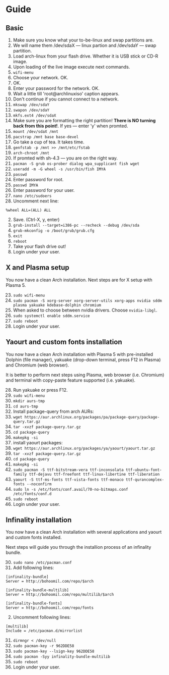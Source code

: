 # Guide
## Basic
1. Make sure you know what your to-be-linux and swap partitions are.
  1. We will name them /dev/sdaX — linux partion and /dev/sdaY — swap partition.
2. Load arch-linux from your flash drive. Whether it is USB stick or CD-R image.
3. Upon loading of the live image execute next commands.
4. `wifi-menu`
  1. Choose your network. OK.
  2. OK.
  3. Enter your password for the network. OK.
  4. Wait a little till 'root@archlinuxiso' caption appears.
  5. Don't continue if you cannot connect to a network.
5. `mkswap /dev/sdaY`
6. `swapon /dev/sdaY`
7. `mkfs.ext4 /dev/sdaX`
  1. Make sure you are formatting the right partition! **There is NO turning back from this point!**. If yes — enter 'y' when promted.
8. `mount /dev/sdaX /mnt`
9. `pacstrap /mnt base base-devel`
  1. Go take a cup of tea. It takes time.
10. `genfstab -p /mnt >> /mnt/etc/fstab`
11. `arch-chroot /mnt`
  1. If promted with sh-4.3 — you are on the right way.
12. `pacman -S grub os-prober dialog wpa_supplicant fish wget`
13. `useradd -m -G wheel -s /usr/bin/fish IMYA`
14. `passwd`
  1. Enter password for root.
15. `passwd IMYA`
  1. Enter password for your user.
16. `nano /etc/sudoers`
  1. Uncomment next line:
  ```
%wheel ALL=(ALL) ALL
  ```
  2. Save. (Ctrl-X, y, enter)
17. `grub-install --target=i386-pc --recheck --debug /dev/sda`
18. `grub-mkconfig -o /boot/grub/grub.cfg`
19. `exit`
20. `reboot`
21. Take your flash drive out!
22. Login under your user.

## X and Plasma setup
You now have a clean Arch installation. Next steps are for X setup with Plasma 5.

23. `sudo wifi-menu`
24. `sudo pacman -S xorg-server xorg-server-utils xorg-apps nvidia sddm plasma yakuake kdebase-dolphin chromium`
  1. When asked to choose between nvidia drivers. Choose `nvidia-libgl`.
25. `sudo systemctl enable sddm.service`
26. `sudo reboot`
27. Login under your user.

## Yaourt and custom fonts installation
You now have a clean Arch installation with Plasma 5 with pre-installed Dolphin (file manager), yakuake (drop-down terminal, press F12 in Plasma) and Chromium (web browser).

It is better to perform next steps using Plasma, web browser (i.e. Chromium) and terminal with copy-paste feature supported (i.e. yakuake).

28. Run yakuake or press F12.
29. `sudo wifi-menu`
30. `mkdir aurs-tmp`
31. `cd aurs-tmp`
32. Install package-query from arch AURs:
  1. `wget https://aur.archlinux.org/packages/pa/package-query/package-query.tar.gz`
  2. `tar -xvzf package-query.tar.gz`
  3. `cd package-query`
  4. `makepkg -si`
33. install yaourt packages:
  1. `wget https://aur.archlinux.org/packages/ya/yaourt/yaourt.tar.gz`
  2. `tar -xvzf package-query.tar.gz`
  3. `cd package-query`
  4. `makepkg -si`
26. `sudo pacman -S ttf-bitstream-vera ttf-inconsolata ttf-ubuntu-font-family ttf-dejavu ttf-freefont ttf-linux-libertine ttf-liberation`
27. `yaourt -S ttf-ms-fonts ttf-vista-fonts ttf-monaco ttf-qurancomplex-fonts --noconfirm`
28. `sudo ln -s /etc/fonts/conf.avail/70-no-bitmaps.conf /etc/fonts/conf.d`
29. `sudo reboot`
30. Login under your user.

## Infinality installation
You now have a clean Arch installation with several applications and yaourt and custom fonts installed.

Next steps will guide you through the installion process of an infinality bundle.

30. `sudo nano /etc/pacman.conf`
  1. Add following lines: 
  ```
[infinality-bundle]
Server = http://bohoomil.com/repo/$arch

[infinality-bundle-multilib]
Server = http://bohoomil.com/repo/multilib/$arch

[infinality-bundle-fonts]
Server = http://bohoomil.com/repo/fonts
  ```
  2. Uncomment following lines: 
  ```
[multilib] 
Include = /etc/pacman.d/mirrorlist
  ```
31. `dirmngr < /dev/null`
32. `sudo pacman-key -r 962DDE58`
33. `sudo pacman-key --lsign-key 962DDE58`
34. `sudo pacman -Syy infinality-bundle-multilib`
35. `sudo reboot`
36. Login under your user.
